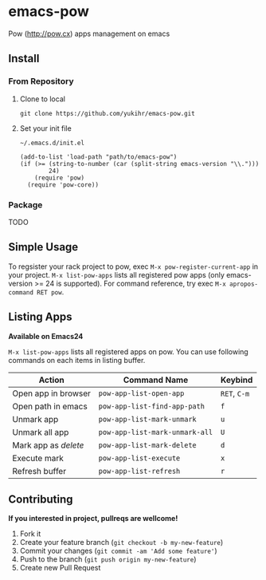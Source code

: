 # emacs-pow

Pow (http://pow.cx) apps management on emacs


## Install

### From Repository

1. Clone to local

    ```
    git clone https://github.com/yukihr/emacs-pow.git
    ```

2. Set your init file

    `~/.emacs.d/init.el`

    ```
    (add-to-list 'load-path "path/to/emacs-pow")
    (if (>= (string-to-number (car (split-string emacs-version "\\.")))
            24)
        (require 'pow)
      (require 'pow-core))
    ```

### Package

TODO


## Simple Usage

To regsister your rack project to pow, exec `M-x pow-register-current-app` in your project. `M-x list-pow-apps` lists all registered pow apps (only emacs-version >= 24 is supported). For command reference, try exec `M-x apropos-command RET pow`.


## Listing Apps

**Available on Emacs24**

`M-x list-pow-apps` lists all registered apps on pow. You can use following commands on each items in listing buffer.

Action               | Command Name                   | Keybind
---------------------|--------------------------------|-------------
Open app in browser  | `pow-app-list-open-app`        | `RET`, `C-m`
Open path in emacs   | `pow-app-list-find-app-path`   | `f`
Unmark app           | `pow-app-list-mark-unmark`     | `u`
Unmark all app       | `pow-app-list-mark-unmark-all` | `U`
Mark app as _delete_ | `pow-app-list-mark-delete`     | `d`
Execute mark         | `pow-app-list-execute`         | `x`
Refresh buffer       | `pow-app-list-refresh`         | `r`



## Contributing

**If you interested in project, pullreqs are wellcome!**

1. Fork it
2. Create your feature branch (`git checkout -b my-new-feature`)
3. Commit your changes (`git commit -am 'Add some feature'`)
4. Push to the branch (`git push origin my-new-feature`)
5. Create new Pull Request
